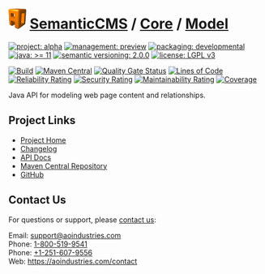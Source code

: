 # [<img src="ao-logo.png" alt="AO Logo" width="35" height="40">](https://github.com/ao-apps) [SemanticCMS](https://github.com/ao-apps/semanticcms) / [Core](https://github.com/ao-apps/semanticcms-core) / [Model](https://github.com/ao-apps/semanticcms-core-model)

[![project: alpha](https://semanticcms.com/ao-badges/project-alpha.svg)](https://aoindustries.com/life-cycle#project-alpha)
[![management: preview](https://semanticcms.com/ao-badges/management-preview.svg)](https://aoindustries.com/life-cycle#management-preview)
[![packaging: developmental](https://semanticcms.com/ao-badges/packaging-developmental.svg)](https://aoindustries.com/life-cycle#packaging-developmental)  
[![java: &gt;= 11](https://semanticcms.com/ao-badges/java-11.svg)](https://docs.oracle.com/en/java/javase/11/)
[![semantic versioning: 2.0.0](https://semanticcms.com/ao-badges/semver-2.0.0.svg)](http://semver.org/spec/v2.0.0.html)
[![license: LGPL v3](https://semanticcms.com/ao-badges/license-lgpl-3.0.svg)](https://www.gnu.org/licenses/lgpl-3.0)

[![Build](https://github.com/ao-apps/semanticcms-core-model/workflows/Build/badge.svg?branch=master)](https://github.com/ao-apps/semanticcms-core-model/actions?query=workflow%3ABuild)
[![Maven Central](https://maven-badges.herokuapp.com/maven-central/com.semanticcms/semanticcms-core-model/badge.svg)](https://maven-badges.herokuapp.com/maven-central/com.semanticcms/semanticcms-core-model)
[![Quality Gate Status](https://sonarcloud.io/api/project_badges/measure?branch=master&project=com.semanticcms%3Asemanticcms-core-model&metric=alert_status)](https://sonarcloud.io/dashboard?branch=master&id=com.semanticcms%3Asemanticcms-core-model)
[![Lines of Code](https://sonarcloud.io/api/project_badges/measure?branch=master&project=com.semanticcms%3Asemanticcms-core-model&metric=ncloc)](https://sonarcloud.io/component_measures?branch=master&id=com.semanticcms%3Asemanticcms-core-model&metric=ncloc)  
[![Reliability Rating](https://sonarcloud.io/api/project_badges/measure?branch=master&project=com.semanticcms%3Asemanticcms-core-model&metric=reliability_rating)](https://sonarcloud.io/component_measures?branch=master&id=com.semanticcms%3Asemanticcms-core-model&metric=Reliability)
[![Security Rating](https://sonarcloud.io/api/project_badges/measure?branch=master&project=com.semanticcms%3Asemanticcms-core-model&metric=security_rating)](https://sonarcloud.io/component_measures?branch=master&id=com.semanticcms%3Asemanticcms-core-model&metric=Security)
[![Maintainability Rating](https://sonarcloud.io/api/project_badges/measure?branch=master&project=com.semanticcms%3Asemanticcms-core-model&metric=sqale_rating)](https://sonarcloud.io/component_measures?branch=master&id=com.semanticcms%3Asemanticcms-core-model&metric=Maintainability)
[![Coverage](https://sonarcloud.io/api/project_badges/measure?branch=master&project=com.semanticcms%3Asemanticcms-core-model&metric=coverage)](https://sonarcloud.io/component_measures?branch=master&id=com.semanticcms%3Asemanticcms-core-model&metric=Coverage)

Java API for modeling web page content and relationships.

## Project Links
* [Project Home](https://semanticcms.com/core/model/)
* [Changelog](https://semanticcms.com/core/model/changelog)
* [API Docs](https://semanticcms.com/core/model/apidocs/)
* [Maven Central Repository](https://central.sonatype.com/artifact/com.semanticcms/semanticcms-core-model)
* [GitHub](https://github.com/ao-apps/semanticcms-core-model)

## Contact Us
For questions or support, please [contact us](https://aoindustries.com/contact):

Email: [support@aoindustries.com](mailto:support@aoindustries.com)  
Phone: [1-800-519-9541](tel:1-800-519-9541)  
Phone: [+1-251-607-9556](tel:+1-251-607-9556)  
Web: https://aoindustries.com/contact
